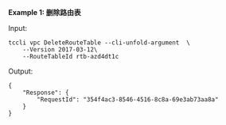 **Example 1: 删除路由表**



Input: 

```
tccli vpc DeleteRouteTable --cli-unfold-argument  \
    --Version 2017-03-12\
    --RouteTableId rtb-azd4dt1c
```

Output: 
```
{
    "Response": {
        "RequestId": "354f4ac3-8546-4516-8c8a-69e3ab73aa8a"
    }
}
```

